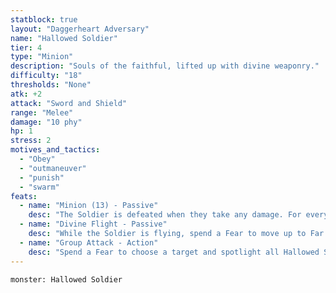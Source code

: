 ```yaml
---
statblock: true
layout: "Daggerheart Adversary"
name: "Hallowed Soldier"
tier: 4
type: "Minion"
description: "Souls of the faithful, lifted up with divine weaponry."
difficulty: "18"
thresholds: "None"
atk: +2
attack: "Sword and Shield"
range: "Melee"
damage: "10 phy"
hp: 1
stress: 2
motives_and_tactics:
  - "Obey"
  - "outmaneuver"
  - "punish"
  - "swarm"
feats:
  - name: "Minion (13) - Passive"
    desc: "The Soldier is defeated when they take any damage. For every 13 damage a PC deals to the Soldier, defeat an additional Minion within range the attack would succeed against."
  - name: "Divine Flight - Passive"
    desc: "While the Soldier is flying, spend a Fear to move up to Far range instead of Close range before taking an action."
  - name: "Group Attack - Action"
    desc: "Spend a Fear to choose a target and spotlight all Hallowed Soldiers within Close range of them. Those Minions move into Melee range of the target and make one shared attack roll. On a success, they deal 10 physical damage each. Combine this damage."
---
```


```statblock
monster: Hallowed Soldier
```